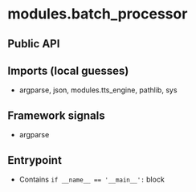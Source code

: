 # modules.batch_processor

## Public API


## Imports (local guesses)
- argparse, json, modules.tts_engine, pathlib, sys

## Framework signals
- argparse

## Entrypoint
- Contains `if __name__ == '__main__':` block